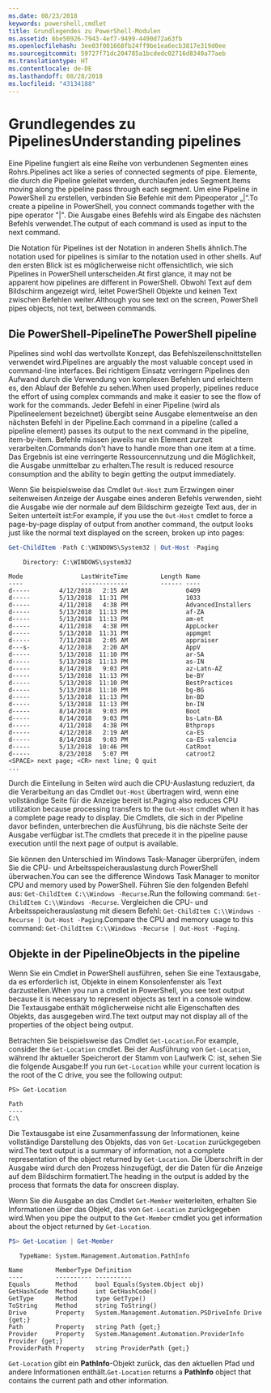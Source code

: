 ```yaml
---
ms.date: 08/23/2018
keywords: powershell,cmdlet
title: Grundlegendes zu PowerShell-Modulen
ms.assetid: 6be50926-7943-4ef7-9499-4490d72a63fb
ms.openlocfilehash: 3ee03f001668fb24ff9be1ea6ecb3817e319d0ee
ms.sourcegitcommit: 59727f71dc204785a1bcdedc02716d8340a77aeb
ms.translationtype: HT
ms.contentlocale: de-DE
ms.lasthandoff: 08/28/2018
ms.locfileid: "43134188"
---
```

# <a name="understanding-pipelines"></a><span data-ttu-id="4d7bd-103">Grundlegendes zu Pipelines</span><span class="sxs-lookup"><span data-stu-id="4d7bd-103">Understanding pipelines</span></span>

<span data-ttu-id="4d7bd-104">Eine Pipeline fungiert als eine Reihe von verbundenen Segmenten eines Rohrs.</span><span class="sxs-lookup"><span data-stu-id="4d7bd-104">Pipelines act like a series of connected segments of pipe.</span></span> <span data-ttu-id="4d7bd-105">Elemente, die durch die Pipeline geleitet werden, durchlaufen jedes Segment.</span><span class="sxs-lookup"><span data-stu-id="4d7bd-105">Items moving along the pipeline pass through each segment.</span></span> <span data-ttu-id="4d7bd-106">Um eine Pipeline in PowerShell zu erstellen, verbinden Sie Befehle mit dem Pipeoperator „|“.</span><span class="sxs-lookup"><span data-stu-id="4d7bd-106">To create a pipeline in PowerShell, you connect commands together with the pipe operator "|".</span></span> <span data-ttu-id="4d7bd-107">Die Ausgabe eines Befehls wird als Eingabe des nächsten Befehls verwendet.</span><span class="sxs-lookup"><span data-stu-id="4d7bd-107">The output of each command is used as input to the next command.</span></span>

<span data-ttu-id="4d7bd-108">Die Notation für Pipelines ist der Notation in anderen Shells ähnlich.</span><span class="sxs-lookup"><span data-stu-id="4d7bd-108">The notation used for pipelines is similar to the notation used in other shells.</span></span> <span data-ttu-id="4d7bd-109">Auf den ersten Blick ist es möglicherweise nicht offensichtlich, wie sich Pipelines in PowerShell unterscheiden.</span><span class="sxs-lookup"><span data-stu-id="4d7bd-109">At first glance, it may not be apparent how pipelines are different in PowerShell.</span></span> <span data-ttu-id="4d7bd-110">Obwohl Text auf dem Bildschirm angezeigt wird, leitet PowerShell Objekte und keinen Text zwischen Befehlen weiter.</span><span class="sxs-lookup"><span data-stu-id="4d7bd-110">Although you see text on the screen, PowerShell pipes objects, not text, between commands.</span></span>

## <a name="the-powershell-pipeline"></a><span data-ttu-id="4d7bd-111">Die PowerShell-Pipeline</span><span class="sxs-lookup"><span data-stu-id="4d7bd-111">The PowerShell pipeline</span></span>

<span data-ttu-id="4d7bd-112">Pipelines sind wohl das wertvollste Konzept, das Befehlszeilenschnittstellen verwendet wird.</span><span class="sxs-lookup"><span data-stu-id="4d7bd-112">Pipelines are arguably the most valuable concept used in command-line interfaces.</span></span> <span data-ttu-id="4d7bd-113">Bei richtigem Einsatz verringern Pipelines den Aufwand durch die Verwendung von komplexen Befehlen und erleichtern es, den Ablauf der Befehle zu sehen.</span><span class="sxs-lookup"><span data-stu-id="4d7bd-113">When used properly, pipelines reduce the effort of using complex commands and make it easier to see the flow of work for the commands.</span></span> <span data-ttu-id="4d7bd-114">Jeder Befehl in einer Pipeline (wird als Pipelineelement bezeichnet) übergibt seine Ausgabe elementweise an den nächsten Befehl in der Pipeline.</span><span class="sxs-lookup"><span data-stu-id="4d7bd-114">Each command in a pipeline (called a pipeline element) passes its output to the next command in the pipeline, item-by-item.</span></span> <span data-ttu-id="4d7bd-115">Befehle müssen jeweils nur ein Element zurzeit verarbeiten.</span><span class="sxs-lookup"><span data-stu-id="4d7bd-115">Commands don't have to handle more than one item at a time.</span></span> <span data-ttu-id="4d7bd-116">Das Ergebnis ist eine verringerte Ressourcennutzung und die Möglichkeit, die Ausgabe unmittelbar zu erhalten.</span><span class="sxs-lookup"><span data-stu-id="4d7bd-116">The result is reduced resource consumption and the ability to begin getting the output immediately.</span></span>

<span data-ttu-id="4d7bd-117">Wenn Sie beispielsweise das Cmdlet `Out-Host` zum Erzwingen einer seitenweisen Anzeige der Ausgabe eines anderen Befehls verwenden, sieht die Ausgabe wie der normale auf dem Bildschirm gezeigte Text aus, der in Seiten unterteilt ist:</span><span class="sxs-lookup"><span data-stu-id="4d7bd-117">For example, if you use the `Out-Host` cmdlet to force a page-by-page display of output from another command, the output looks just like the normal text displayed on the screen, broken up into pages:</span></span>

```powershell
Get-ChildItem -Path C:\WINDOWS\System32 | Out-Host -Paging
```

```Output
    Directory: C:\WINDOWS\system32

Mode                LastWriteTime         Length Name
----                -------------         ------ ----
d-----        4/12/2018   2:15 AM                0409
d-----        5/13/2018  11:31 PM                1033
d-----        4/11/2018   4:38 PM                AdvancedInstallers
d-----        5/13/2018  11:13 PM                af-ZA
d-----        5/13/2018  11:13 PM                am-et
d-----        4/11/2018   4:38 PM                AppLocker
d-----        5/13/2018  11:31 PM                appmgmt
d-----        7/11/2018   2:05 AM                appraiser
d---s-        4/12/2018   2:20 AM                AppV
d-----        5/13/2018  11:10 PM                ar-SA
d-----        5/13/2018  11:13 PM                as-IN
d-----        8/14/2018   9:03 PM                az-Latn-AZ
d-----        5/13/2018  11:13 PM                be-BY
d-----        5/13/2018  11:10 PM                BestPractices
d-----        5/13/2018  11:10 PM                bg-BG
d-----        5/13/2018  11:13 PM                bn-BD
d-----        5/13/2018  11:13 PM                bn-IN
d-----        8/14/2018   9:03 PM                Boot
d-----        8/14/2018   9:03 PM                bs-Latn-BA
d-----        4/11/2018   4:38 PM                Bthprops
d-----        4/12/2018   2:19 AM                ca-ES
d-----        8/14/2018   9:03 PM                ca-ES-valencia
d-----        5/13/2018  10:46 PM                CatRoot
d-----        8/23/2018   5:07 PM                catroot2
<SPACE> next page; <CR> next line; Q quit
...
```

<span data-ttu-id="4d7bd-118">Durch die Einteilung in Seiten wird auch die CPU-Auslastung reduziert, da die Verarbeitung an das Cmdlet `Out-Host` übertragen wird, wenn eine vollständige Seite für die Anzeige bereit ist.</span><span class="sxs-lookup"><span data-stu-id="4d7bd-118">Paging also reduces CPU utilization because processing transfers to the `Out-Host` cmdlet when it has a complete page ready to display.</span></span> <span data-ttu-id="4d7bd-119">Die Cmdlets, die sich in der Pipeline davor befinden, unterbrechen die Ausführung, bis die nächste Seite der Ausgabe verfügbar ist.</span><span class="sxs-lookup"><span data-stu-id="4d7bd-119">The cmdlets that precede it in the pipeline pause execution until the next page of output is available.</span></span>

<span data-ttu-id="4d7bd-120">Sie können den Unterschied im Windows Task-Manager überprüfen, indem Sie die CPU- und Arbeitsspeicherauslastung durch PowerShell überwachen.</span><span class="sxs-lookup"><span data-stu-id="4d7bd-120">You can see the difference Windows Task Manager to monitor CPU and memory used by PowerShell.</span></span> <span data-ttu-id="4d7bd-121">Führen Sie den folgenden Befehl aus: `Get-ChildItem C:\\Windows -Recurse`.</span><span class="sxs-lookup"><span data-stu-id="4d7bd-121">Run the following command: `Get-ChildItem C:\\Windows -Recurse`.</span></span> <span data-ttu-id="4d7bd-122">Vergleichen die CPU- und Arbeitsspeicherauslastung mit diesem Befehl: `Get-ChildItem C:\\Windows -Recurse | Out-Host -Paging`.</span><span class="sxs-lookup"><span data-stu-id="4d7bd-122">Compare the CPU and memory usage to this command: `Get-ChildItem C:\\Windows -Recurse | Out-Host -Paging`.</span></span>

## <a name="objects-in-the-pipeline"></a><span data-ttu-id="4d7bd-123">Objekte in der Pipeline</span><span class="sxs-lookup"><span data-stu-id="4d7bd-123">Objects in the pipeline</span></span>

<span data-ttu-id="4d7bd-124">Wenn Sie ein Cmdlet in PowerShell ausführen, sehen Sie eine Textausgabe, da es erforderlich ist, Objekte in einem Konsolenfenster als Text darzustellen.</span><span class="sxs-lookup"><span data-stu-id="4d7bd-124">When you run a cmdlet in PowerShell, you see text output because it is necessary to represent objects as text in a console window.</span></span> <span data-ttu-id="4d7bd-125">Die Textausgabe enthält möglicherweise nicht alle Eigenschaften des Objekts, das ausgegeben wird.</span><span class="sxs-lookup"><span data-stu-id="4d7bd-125">The text output may not display all of the properties of the object being output.</span></span>

<span data-ttu-id="4d7bd-126">Betrachten Sie beispielsweise das Cmdlet `Get-Location`.</span><span class="sxs-lookup"><span data-stu-id="4d7bd-126">For example, consider the `Get-Location` cmdlet.</span></span> <span data-ttu-id="4d7bd-127">Bei der Ausführung von `Get-Location`, während Ihr aktueller Speicherort der Stamm von Laufwerk C: ist, sehen Sie die folgende Ausgabe:</span><span class="sxs-lookup"><span data-stu-id="4d7bd-127">If you run `Get-Location` while your current location is the root of the C drive, you see the following output:</span></span>

```
PS> Get-Location

Path
----
C:\
```

<span data-ttu-id="4d7bd-128">Die Textausgabe ist eine Zusammenfassung der Informationen, keine vollständige Darstellung des Objekts, das von `Get-Location` zurückgegeben wird.</span><span class="sxs-lookup"><span data-stu-id="4d7bd-128">The text output is a summary of information, not a complete representation of the object returned by `Get-Location`.</span></span> <span data-ttu-id="4d7bd-129">Die Überschrift in der Ausgabe wird durch den Prozess hinzugefügt, der die Daten für die Anzeige auf dem Bildschirm formatiert.</span><span class="sxs-lookup"><span data-stu-id="4d7bd-129">The heading in the output is added by the process that formats the data for onscreen display.</span></span>

<span data-ttu-id="4d7bd-130">Wenn Sie die Ausgabe an das Cmdlet `Get-Member` weiterleiten, erhalten Sie Informationen über das Objekt, das von `Get-Location` zurückgegeben wird.</span><span class="sxs-lookup"><span data-stu-id="4d7bd-130">When you pipe the output to the `Get-Member` cmdlet you get information about the object returned by `Get-Location`.</span></span>

```powershell
PS> Get-Location | Get-Member
```

```Output
   TypeName: System.Management.Automation.PathInfo

Name         MemberType Definition
----         ---------- ----------
Equals       Method     bool Equals(System.Object obj)
GetHashCode  Method     int GetHashCode()
GetType      Method     type GetType()
ToString     Method     string ToString()
Drive        Property   System.Management.Automation.PSDriveInfo Drive {get;}
Path         Property   string Path {get;}
Provider     Property   System.Management.Automation.ProviderInfo Provider {get;}
ProviderPath Property   string ProviderPath {get;}
```

<span data-ttu-id="4d7bd-131">`Get-Location` gibt ein **PathInfo**-Objekt zurück, das den aktuellen Pfad und andere Informationen enthält.</span><span class="sxs-lookup"><span data-stu-id="4d7bd-131">`Get-Location` returns a **PathInfo** object that contains the current path and other information.</span></span>
